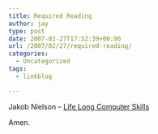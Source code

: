 ```yaml
---
title: Required Reading
author: jay
type: post
date: 2007-02-27T17:52:39+00:00
url: /2007/02/27/required-reading/
categories:
  - Uncategorized
tags:
  - linkblog

---
```

Jakob Nielson &#8211; [Life Long Computer Skills][1]

Amen.

 [1]: http://www.useit.com/alertbox/computer-skills.html